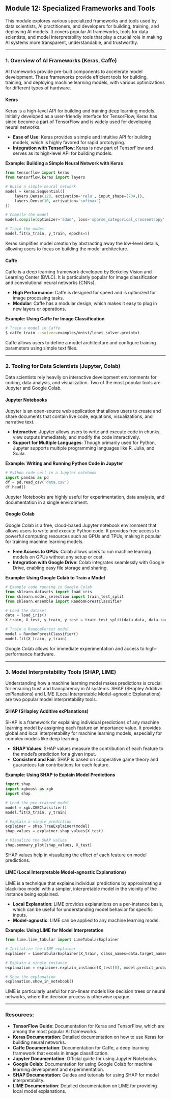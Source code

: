 ## Module 12: Specialized Frameworks and Tools

This module explores various specialized frameworks and tools used by data scientists, AI practitioners, and developers for building, training, and deploying AI models. It covers popular AI frameworks, tools for data scientists, and model interpretability tools that play a crucial role in making AI systems more transparent, understandable, and trustworthy.

---

### 1. **Overview of AI Frameworks (Keras, Caffe)**

AI frameworks provide pre-built components to accelerate model development. These frameworks provide efficient tools for building, training, and deploying machine learning models, with various optimizations for different types of hardware.

#### Keras

Keras is a high-level API for building and training deep learning models. Initially developed as a user-friendly interface for TensorFlow, Keras has since become a part of TensorFlow and is widely used for developing neural networks.

- **Ease of Use**: Keras provides a simple and intuitive API for building models, which is highly favored for rapid prototyping.
- **Integration with TensorFlow**: Keras is now part of TensorFlow and serves as its high-level API for building models.

**Example: Building a Simple Neural Network with Keras**

```python
from tensorflow import keras
from tensorflow.keras import layers

# Build a simple neural network
model = keras.Sequential([
    layers.Dense(128, activation='relu', input_shape=(784,)),
    layers.Dense(10, activation='softmax')
])

# Compile the model
model.compile(optimizer='adam', loss='sparse_categorical_crossentropy', metrics=['accuracy'])

# Train the model
model.fit(x_train, y_train, epochs=5)
```

Keras simplifies model creation by abstracting away the low-level details, allowing users to focus on building the model architecture.

#### Caffe

Caffe is a deep learning framework developed by Berkeley Vision and Learning Center (BVLC). It is particularly popular for image classification and convolutional neural networks (CNNs).

- **High Performance**: Caffe is designed for speed and is optimized for image processing tasks.
- **Modular**: Caffe has a modular design, which makes it easy to plug in new layers or operations.

**Example: Using Caffe for Image Classification**

```bash
# Train a model in Caffe
$ caffe train --solver=examples/mnist/lenet_solver.prototxt
```

Caffe allows users to define a model architecture and configure training parameters using simple text files.

---

### 2. **Tooling for Data Scientists (Jupyter, Colab)**

Data scientists rely heavily on interactive development environments for coding, data analysis, and visualization. Two of the most popular tools are Jupyter and Google Colab.

#### Jupyter Notebooks

Jupyter is an open-source web application that allows users to create and share documents that contain live code, equations, visualizations, and narrative text.

- **Interactive**: Jupyter allows users to write and execute code in chunks, view outputs immediately, and modify the code interactively.
- **Support for Multiple Languages**: Though primarily used for Python, Jupyter supports multiple programming languages like R, Julia, and Scala.

**Example: Writing and Running Python Code in Jupyter**

```python
# Python code cell in a Jupyter notebook
import pandas as pd
df = pd.read_csv('data.csv')
df.head()
```

Jupyter Notebooks are highly useful for experimentation, data analysis, and documentation in a single environment.

#### Google Colab

Google Colab is a free, cloud-based Jupyter notebook environment that allows users to write and execute Python code. It provides free access to powerful computing resources such as GPUs and TPUs, making it popular for training machine learning models.

- **Free Access to GPUs**: Colab allows users to run machine learning models on GPUs without any setup or cost.
- **Integration with Google Drive**: Colab integrates seamlessly with Google Drive, enabling easy file storage and sharing.

**Example: Using Google Colab to Train a Model**

```python
# Example code running in Google Colab
from sklearn.datasets import load_iris
from sklearn.model_selection import train_test_split
from sklearn.ensemble import RandomForestClassifier

# Load the dataset
data = load_iris()
X_train, X_test, y_train, y_test = train_test_split(data.data, data.target, test_size=0.2)

# Train a RandomForest model
model = RandomForestClassifier()
model.fit(X_train, y_train)
```

Google Colab allows for immediate experimentation and access to high-performance hardware.

---

### 3. **Model Interpretability Tools (SHAP, LIME)**

Understanding how a machine learning model makes predictions is crucial for ensuring trust and transparency in AI systems. SHAP (SHapley Additive exPlanations) and LIME (Local Interpretable Model-agnostic Explanations) are two popular model interpretability tools.

#### SHAP (SHapley Additive exPlanations)

SHAP is a framework for explaining individual predictions of any machine learning model by assigning each feature an importance value. It provides global and local interpretability for machine learning models, especially for complex models like deep learning.

- **SHAP Values**: SHAP values measure the contribution of each feature to the model’s prediction for a given input.
- **Consistent and Fair**: SHAP is based on cooperative game theory and guarantees fair contributions for each feature.

**Example: Using SHAP to Explain Model Predictions**

```python
import shap
import xgboost as xgb
import shap

# Load the pre-trained model
model = xgb.XGBClassifier()
model.fit(X_train, y_train)

# Explain a single prediction
explainer = shap.TreeExplainer(model)
shap_values = explainer.shap_values(X_test)

# Visualize the SHAP values
shap.summary_plot(shap_values, X_test)
```

SHAP values help in visualizing the effect of each feature on model predictions.

#### LIME (Local Interpretable Model-agnostic Explanations)

LIME is a technique that explains individual predictions by approximating a black-box model with a simpler, interpretable model in the vicinity of the instance being explained.

- **Local Explanation**: LIME provides explanations on a per-instance basis, which can be useful for understanding model behavior for specific inputs.
- **Model-agnostic**: LIME can be applied to any machine learning model.

**Example: Using LIME for Model Interpretation**

```python
from lime.lime_tabular import LimeTabularExplainer

# Initialize the LIME explainer
explainer = LimeTabularExplainer(X_train, class_names=data.target_names, mode='classification')

# Explain a single instance
explanation = explainer.explain_instance(X_test[0], model.predict_proba)

# Show the explanation
explanation.show_in_notebook()
```

LIME is particularly useful for non-linear models like decision trees or neural networks, where the decision process is otherwise opaque.

---

### Resources:

- **TensorFlow Guide**: Documentation for Keras and TensorFlow, which are among the most popular AI frameworks.
- **Keras Documentation**: Detailed documentation on how to use Keras for building neural networks.
- **Caffe Documentation**: Documentation for Caffe, a deep learning framework that excels in image classification.
- **Jupyter Documentation**: Official guide for using Jupyter Notebooks.
- **Google Colab**: Documentation for using Google Colab for machine learning development and experimentation.
- **SHAP Documentation**: Guides and tutorials for using SHAP for model interpretability.
- **LIME Documentation**: Detailed documentation on LIME for providing local model explanations.
